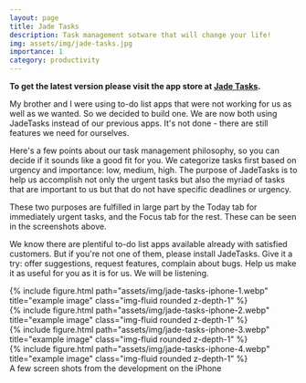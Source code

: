 ```yaml
---
layout: page
title: Jade Tasks
description: Task management sotware that will change your life!
img: assets/img/jade-tasks.jpg
importance: 1
category: productivity
---
```

<b> To get the latest version please visit the app store at <a href="https://apps.apple.com/app/apple-store/id1639946142?pt=119369382&ct=atpsoft.com&mt=8" target="_blank">Jade Tasks</a>. </b>

My brother and I were using to-do list apps that were not working for us as well as we wanted. So we decided to build one. We are now both using JadeTasks instead of our previous apps. It's not done - there are still features we need for ourselves.



Here's a few points about our task management philosophy, so you can decide if it sounds like a good fit for you. We categorize tasks first based on urgency and importance: low, medium, high. The purpose of JadeTasks is to help us accomplish not only the urgent tasks but also the myriad of tasks that are important to us but that do not have specific deadlines or urgency.


These two purposes are fulfilled in large part by the Today tab for immediately urgent tasks, and the Focus tab for the rest. These can be seen in the screenshots above.


We know there are plentiful to-do list apps available already with satisfied customers. But if you're not one of them, please install JadeTasks. Give it a try: offer suggestions, request features, complain about bugs. Help us make it as useful for you as it is for us. We will be listening.

<!--
It's easy to include images in a flexible 3-column grid format.
Make your photos 1/3, 2/3, or full width.

To give your project a background in the portfolio page, just add the img tag to the front matter like so: 

    ---
    layout: page
    title: project
    description: a project with a background image
    img: /assets/img/12.jpg
    ---

-->

<div class="row">
    <div class="col-sm mt-3 mt-md-0">
        {% include figure.html path="assets/img/jade-tasks-iphone-1.webp" title="example image" class="img-fluid rounded z-depth-1" %}
    </div>
    <div class="col-sm mt-3 mt-md-0">
        {% include figure.html path="assets/img/jade-tasks-iphone-2.webp" title="example image" class="img-fluid rounded z-depth-1" %}
    </div>
    <div class="col-sm mt-3 mt-md-0">
        {% include figure.html path="assets/img/jade-tasks-iphone-3.webp" title="example image" class="img-fluid rounded z-depth-1" %}
    </div>
        <div class="col-sm mt-3 mt-md-0">
        {% include figure.html path="assets/img/jade-tasks-iphone-4.webp" title="example image" class="img-fluid rounded z-depth-1" %}
    </div>
</div>
<div class="caption">
    A few screen shots from the development on the iPhone
</div>
